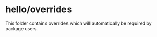 # hello/overrides

This folder contains overrides which will automatically be required by package users.
